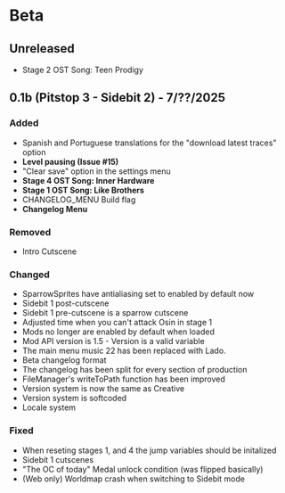 # Beta
## Unreleased
- Stage 2 OST Song: Teen Prodigy
<version>

## 0.1b (Pitstop 3 - Sidebit 2) - 7/??/2025
### Added
- Spanish and Portuguese translations for the "download latest traces" option
- **Level pausing (Issue #15)**
- "Clear save" option in the settings menu
- **Stage 4 OST Song: Inner Hardware**
- **Stage 1 OST Song: Like Brothers**
- CHANGELOG_MENU Build flag
- **Changelog Menu**
### Removed
- Intro Cutscene
### Changed
- SparrowSprites have antialiasing set to enabled by default now
- Sidebit 1 post-cutscene
- Sidebit 1 pre-cutscene is a sparrow cutscene
- Adjusted time when you can't attack Osin in stage 1
- Mods no longer are enabled by default when loaded
- Mod API version is 1.5
        - Version is a valid variable
- The main menu music 22 has been replaced with Lado.
- Beta changelog format
- The changelog has been split for every section of production
- FileManager's writeToPath function has been improved
- Version system is now the same as Creative
- Version system is softcoded
- Locale system
### Fixed
- When reseting stages 1, and 4 the jump variables should be initalized
- Sidebit 1 cutscenes
- "The OC of today" Medal unlock condition (was flipped basically)
- (Web only) Worldmap crash when switching to Sidebit mode
